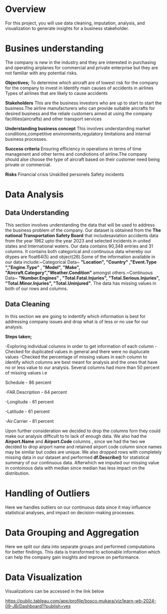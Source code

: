 # Overview

For this project, you will use data cleaning, imputation, analysis, and visualization to generate insights for a business stakeholder.


# Busines understanding
The company is new in the industry and they are interested in purchasing and operating airplanes for commercial and private enterprise but they are not familiar with any potential risks.

**Objectives;**
To determine which aircraft are of lowest risk for the company for the company to invest in
Identify main causes of accidents in airlines
Types of airlines that are likely to cause accidents

**Stakeholders**
This are the business investors who are up to start to start the business.The airline manufacturers who can provide suitable aircrafts for desired business and the reliale customers aimed at using the company facilities(aircrafts) and other transport services

**Understanding business concept**
This involves understanding market conditions,competitive environments,regulatory limitations and internal business processes.

**Success criteria**
Ensuring efficiency in operations in terms of time managenent and other terms and condiotions of airline.The company should alse choose the type of aircraft based on their customer need being private or commercial.

**Risks**
Financial crisis
Unskilled personels
Safety incidents


# Data Analysis

## Data Understanding
 This section involves understanding the data that will be used to address the business problem of the company.
Our dataset is obtained from the **The national Transportation Safety Board** that includesaviation accidents data from the year 1962 upto the year 2023 and selected incidents in united states and International waters.
Our data contains 90,348 entries and 31 columns.
 It contains both categorical and continuous data whereby our dtypes are float64(5) and object(26).Some of the information available in our data include:~Categorical Data~ **"Location", "Country" ,"Event.Type ","Engine.Type" , "Model", "Make", "Aircraft.Category","Weather.Condition"** amongst others.~Continuous Data~ **"Number.Engines" , "Total.Fatal.Injuries", "Total.Serious.Injuries", "Total.Minor.Injuries", "Total.Uninjured"**.
  The data has missing values in both of our rows and columns.
  
## Data Cleaning
In this section we are going to indentify which information is best for addressing company issues and drop what is of less or no use for our analysis.

**Steps taken;**

-Exploring individual columns in order to get information of each column
-Checked for duplicated values in general and there were no duplucate values
-Checked the percentage of missing values in each column to identify which columns are best meant for analysis and the ones that have no or less value to our analysis.
Several columns had more than 50 percent of missing values i.e 

Schedule - 86 percent

-FAR.Description - 64 percent

-Longitude - 61 percent

-Latitude - 61 percent

-Air.Carrier - 81 percent

Upon further consideration we decided to drop the columns forn they could make our analysis difficult to to lack of enough data.
We also had the **Airport.Name** and **Airport.Code** columns , since we had the two we decided to drop airport name and retained airport code column since names may be similar but codes are unique.
We also dropped rows with completely missing data in our dataset and performed **df.Describe()** for statistical summary of our continuous data.
Afterwhich we imputed our missing value in contoinous data with median since median has less impact on the distribution.

# Handling of Outliers

Here we handles outliers on our continuous data since it may influence statistical analyses, and impact on decision-making processes.

# Data Grouping and Aggregation

Here we split our data into separate groups and performed computations for better findings.
This data is transformed to actionable information which can help the company gain insights and improve on performance.

# Data Visualization

Visualizations can be accessed in the link below

https://public.tableau.com/app/profile/bosco.mukara/viz/learn-wb-2024-09-JB/Dashboard1?publish=yes





